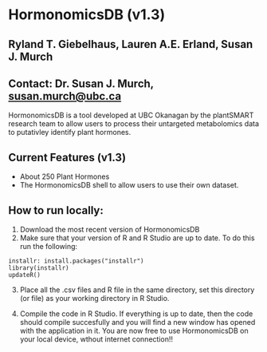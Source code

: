# HormonomicsDB (v1.3)
## Ryland T. Giebelhaus, Lauren A.E. Erland, Susan J. Murch
## Contact: Dr. Susan J. Murch, susan.murch@ubc.ca

HormonomicsDB is a tool developed at UBC Okanagan by the plantSMART research team to allow users to process their
 untargeted metabolomics data to putativley identify plant hormones.

## Current Features (v1.3)
* About 250 Plant Hormones
* The HormonomicsDB shell to allow users to use their own dataset.

## How to run locally:
1. Download the most recent version of HormonomicsDB
2. Make sure that your version of R and R Studio are up to date. To do this run the following:
```
installr: install.packages("installr")
library(installr)
updateR()
```
3. Place all the .csv files and R file in the same directory, set this directory (or file) as your working directory in R Studio.

4. Compile the code in R Studio. If everything is up to date, then the code should compile succesfully and you will find a new window has opened with the application in it. You are now free to use HormonomicsDB on your local device, wthout internet connection!!


